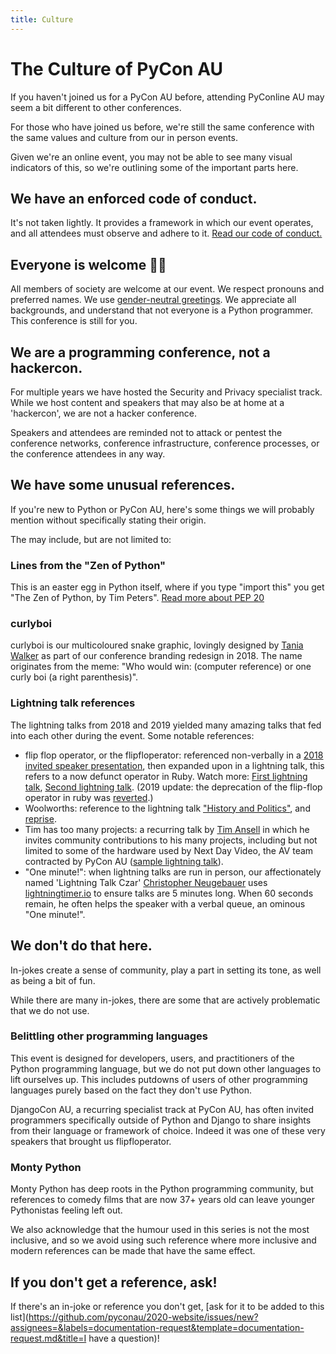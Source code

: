 ```yaml
---
title: Culture
---
```


# The Culture of PyCon AU

If you haven't joined us for a PyCon AU before, attending PyConline AU may seem a bit different to other conferences. 

For those who have joined us before, we're still the same conference with the same values and culture from our in person events. 

Given we're an online event, you may not be able to see many visual indicators of this, so we're outlining some of the important parts here. 

## We have an enforced code of conduct.

It's not taken lightly. It provides a framework in which our event operates, and all attendees must observe and adhere to it. [Read our code of conduct.](https://2020.pycon.org.au/conduct/)

## Everyone is welcome 🏳️‍🌈

All members of society are welcome at our event. We respect pronouns and preferred names. We use [gender-neutral greetings](https://heyguys.cc/). We appreciate all backgrounds, and understand that not everyone is a Python programmer. This conference is still for you. 

## We are a programming conference, not a hackercon.

For multiple years we have hosted the Security and Privacy specialist track. While we host content and speakers that may also be at home at a 'hackercon', we are not a hacker conference. 

Speakers and attendees are reminded not to attack or pentest the conference networks, conference infrastructure, conference processes, or the conference attendees in any way.

## We have some unusual references.

If you're new to Python or PyCon AU, here's some things we will probably mention without specifically stating their origin.  

The may include, but are not limited to:

### Lines from the "Zen of Python"

This is an easter egg in Python itself, where if you type "import this" you get "The Zen of Python, by Tim Peters". [Read more about PEP 20](https://www.python.org/dev/peps/pep-0020/)

### curlyboi

curlyboi is our multicoloured snake graphic, lovingly designed by [Tania Walker](http://taniawalker.com/pyconau/) as part of our conference branding redesign in 2018. The name originates from the meme: "Who would win: (computer reference) or one curly boi (a right parenthesis)". 

### Lightning talk references

The lightning talks from 2018 and 2019 yielded many amazing talks that fed into each other during the event. Some notable references: 

- flip flop operator, or the flipfloperator: referenced non-verbally in a [2018 invited speaker presentation](https://youtu.be/9E3qhqWFJ2c?t=1169), then expanded upon in a lightning talk, this refers to a now defunct operator in Ruby. Watch more: [First lightning talk](https://youtu.be/BmWLhVMWC9I?t=783), [Second lightning talk](https://youtu.be/rNkbmu4e3MA?t=2667). (2019 update: the deprecation of the flip-flop operator in ruby was [reverted](https://github.com/ruby/ruby/commit/4e038a7e).)
- Woolworths: reference to the lightning talk ["History and Politics"](https://youtu.be/AJqcxEzRdSY?t=1117), and [reprise](https://youtu.be/q2VmIUaOS9o?t=3623).
- Tim has too many projects: a recurring talk by [Tim Ansell](https://twitter.com/mithro) in which he invites community contributions to his many projects, including but not limited to some of the hardware used by Next Day Video, the AV team contracted by PyCon AU ([sample lightning talk](https://youtu.be/BmWLhVMWC9I?t=482)).
- "One minute!": when lightning talks are run in person, our affectionately named 'Lightning Talk Czar' [Christopher Neugebauer](https://twitter.com/chrisjrn) uses [lightningtimer.io](http://lightningtimer.io/) to ensure talks are 5 minutes long. When 60 seconds remain, he often helps the speaker with a verbal queue, an ominous "One minute!". 


## We don't do that here.

In-jokes create a sense of community, play a part in setting its tone, as well as being a bit of fun. 

While there are many in-jokes, there are some that are actively problematic that we do not use. 

### Belittling other programming languages

This event is designed for developers, users, and practitioners of the Python programming language, but we do not put down other languages to lift ourselves up. This includes putdowns of users of other programming languages purely based on the fact they don't use Python. 

DjangoCon AU, a recurring specialist track at PyCon AU, has often invited programmers specifically outside of Python and Django to share insights from their language or framework of choice. Indeed it was one of these very speakers that brought us flipfloperator. 

### Monty Python

Monty Python has deep roots in the Python programming community, but references to comedy films that are now 37+ years old can leave younger Pythonistas feeling left out.

We also acknowledge that the humour used in this series is not the most inclusive, and so we avoid using such reference where more inclusive and modern references can be made that have the same effect.  

## If you don't get a reference, ask!

If there's an in-joke or reference you don't get, [ask for it to be added to this list](https://github.com/pyconau/2020-website/issues/new?assignees=&labels=documentation-request&template=documentation-request.md&title=I have a question)!
